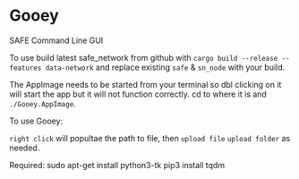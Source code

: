 # Gooey  

SAFE Command Line GUI

To use build latest safe_network from github with `cargo build --release --features data-network` and replace existing `safe` & `sn_node` with your build.

The AppImage needs to be started from your terminal so dbl clicking on it will start the app but it will not function correctly. cd to where it is and `./Gooey.AppImage`.

 To use Gooey:

`right click` will popultae the path to file, then `upload file` `upload folder` as needed.

Required:
sudo apt-get install python3-tk
pip3 install tqdm
